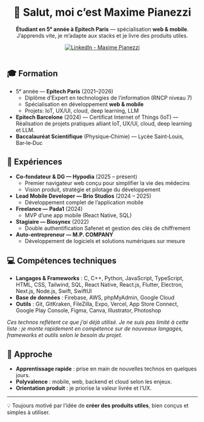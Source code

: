 <div align="center">
  
  <h1>👋 Salut, moi c’est Maxime Pianezzi</h1>
  
  <p><strong>Étudiant en 5ᵉ année à Epitech Paris</strong> — spécialisation <strong>web & mobile</strong>. J’apprends vite, je m’adapte aux stacks et je livre des produits utiles.</p>
  
  <a href="https://www.linkedin.com/in/maxime-pianezzi-bb144522b/">
    <img alt="LinkedIn - Maxime Pianezzi" src="https://img.shields.io/badge/LinkedIn-Maxime%20Pianezzi-0A66C2?style=for-the-badge&logo=linkedin&logoColor=white" />
  </a>
  
  <br/>
  <br/>
</div>

## 🎓 Formation

- 5ᵉ année — <strong>Epitech Paris</strong> (2021–2026)
  - Diplôme d’Expert en technologies de l’information (RNCP niveau 7)
  - Spécialisation en développement <strong>web & mobile</strong>
  - Projets: IoT, UX/UI, cloud, deep learning, LLM
- <strong>Epitech Barcelone</strong> (2024) — Certificat Internet of Things (IoT) — Réalisation de projets pratiques alliant IoT, UX/UI, cloud, deep learning et LLM.
- <strong>Baccalauréat Scientifique</strong> (Physique‑Chimie) — Lycée Saint‑Louis, Bar‑le‑Duc

## 💼 Expériences

- <strong>Co‑fondateur & DG — Hypodia</strong> (2025 – présent)
  - Premier navigateur web conçu pour simplifier la vie des médecins
  - Vision produit, stratégie et pilotage du développement
- <strong>Lead Mobile Developer — Brio Studios</strong> (2024 – 2025)
  - Développement complet de l’application mobile
- <strong>Freelance — Pada1</strong> (2024)
  - MVP d’une app mobile (React Native, SQL)
- <strong>Stagiaire — Biosynex</strong> (2022)
  - Double authentification Safenet et gestion des clés de chiffrement
- <strong>Auto‑entrepreneur — M.P. COMPANY</strong>
  - Développement de logiciels et solutions numériques sur mesure

## 💻 Compétences techniques

- <strong>Langages & Frameworks</strong> : C, C++, Python, JavaScript, TypeScript, HTML, CSS, Tailwind, SQL, React Native, React.js, Flutter, Electron, Next.js, Node.js, Swift, SwiftUI
- <strong>Base de données</strong> : Firebase, AWS, phpMyAdmin, Google Cloud
- <strong>Outils</strong> : Git, GitKraken, FileZilla, Expo, Vercel, App Store Connect, Google Play Console, Figma, Canva, Illustrator, Photoshop

<p><em>Ces technos reflètent ce que j’ai déjà utilisé. Je ne suis pas limité à cette liste : je monte rapidement en compétence sur de nouveaux langages, frameworks et outils selon le besoin du projet.</em></p>

## 🧠 Approche

- <strong>Apprentissage rapide</strong> : prise en main de nouvelles technos en quelques jours.
- <strong>Polyvalence</strong> : mobile, web, backend et cloud selon les enjeux.
- <strong>Orientation produit</strong> : je priorise la valeur livrée et l’UX.

---

💡 Toujours motivé par l’idée de <strong>créer des produits utiles</strong>, bien conçus et simples à utiliser.
